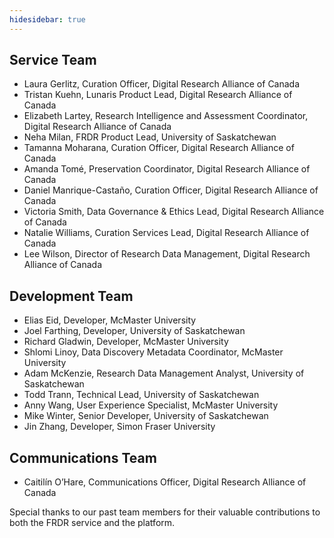 ```yaml
---
hidesidebar: true
---
```

## Service Team

* Laura Gerlitz, Curation Officer, Digital Research Alliance of Canada
* Tristan Kuehn, Lunaris Product Lead, Digital Research Alliance of Canada
* Elizabeth Lartey, Research Intelligence and Assessment Coordinator, Digital Research Alliance of Canada
* Neha Milan, FRDR Product Lead, University of Saskatchewan
* Tamanna Moharana, Curation Officer, Digital Research Alliance of Canada
* Amanda Tomé, Preservation Coordinator, Digital Research Alliance of Canada
* Daniel Manrique-Castaño, Curation Officer, Digital Research Alliance of Canada
* Victoria Smith, Data Governance & Ethics Lead, Digital Research Alliance of Canada
* Natalie Williams, Curation Services Lead, Digital Research Alliance of Canada
* Lee Wilson, Director of Research Data Management, Digital Research Alliance of Canada

## Development Team

* Elias Eid, Developer, McMaster University
* Joel Farthing, Developer, University of Saskatchewan
* Richard Gladwin, Developer, McMaster University
* Shlomi Linoy, Data Discovery Metadata Coordinator, McMaster University
* Adam McKenzie, Research Data Management Analyst, University of Saskatchewan
* Todd Trann, Technical Lead, University of Saskatchewan
* Anny Wang, User Experience Specialist, McMaster University
* Mike Winter, Senior Developer, University of Saskatchewan
* Jin Zhang, Developer, Simon Fraser University

## Communications Team

* Caitilín O’Hare, Communications Officer, Digital Research Alliance of Canada

Special thanks to our past team members for their valuable contributions to both the FRDR service and the platform. 